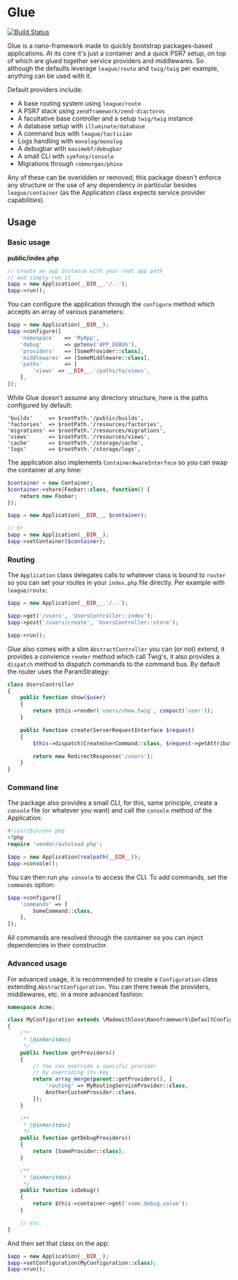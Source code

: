 # Glue
[![Build Status](https://travis-ci.org/madewithlove/nanoframework-helpers.svg)](https://travis-ci.org/madewithlove/nanoframework-helpers)

Glue is a nano-framework made to quickly bootstrap packages-based applications.
At its core it's just a container and a quick PSR7 setup, on top of which are glued together service providers and middlewares. So although the defaults leverage `league/route` and `twig/twig` per example, anything can be used with it.

Default providers include:
- A base routing system using `league/route`
- A PSR7 stack using `zendframework/zend-diactoros`
- A facultative base controller and a setup `twig/twig` instance
- A database setup with `illuminate/database`
- A command bus with `league/tactician`
- Logs handling with `monolog/monolog`
- A debugbar with `maximebf/debugbar`
- A small CLi with `symfony/console`
- Migrations through `robmorgan/phinx`

Any of these can be overidden or removed; this package doesn't enforce any structure or the use of any dependency in particular besides `league/container` (as the Application class expects service provider capabilities).

## Usage
### Basic usage

**public/index.php**
```php
// Create an app instance with your root app path
// and simply run it
$app = new Application(__DIR__.'/..');
$app->run();
```

You can configure the application through the `configure` method which accepts an array of various parameters:

```php
$app = new Application(__DIR__);
$app->configure([
    'namespace'   => 'MyApp',
    'debug'       => getenv('APP_DEBUG'),
    'providers'   => [SomeProvider::class],
    'middlewares' => [SomeMiddleware::class],
    'paths'       => [
        'views' => __DIR__.'/paths/to/views',
    ],
]);
```

While Glue doesn't assume any directory structure, here is the paths configured by default:

```
'builds'     => $rootPath.'/public/builds',
'factories'  => $rootPath.'/resources/factories',
'migrations' => $rootPath.'/resources/migrations',
'views'      => $rootPath.'/resources/views',
'cache'      => $rootPath.'/storage/cache',
'logs'       => $rootPath.'/storage/logs',
```

The application also implements `ContainerAwareInterface` so you can swap the container at any time:

```php
$container = new Container;
$container->share(Foobar::class, function() {
    return new Foobar;
});

$app = new Application(__DIR__, $container);

// Or
$app = new Application(__DIR__);
$app->setContainer($container);
```

### Routing
The `Application` class delegates calls to whatever class is bound to `router` so you can set your routes in your `index.php` file directly. Per example with `league/route`:

```php
$app = new Application(__DIR__.'/..');

$app->get('/users', 'UsersController::index');
$app->post('/users/create', 'UsersController::store');

$app->run();
```

Glue also comes with a slim `AbstractController` you can (or not) extend, it provides a convience `render` method which call Twig's, it also provides a `dispatch` method to dispatch commands to the command bus.
By default the router uses the ParamStrategy:

```php
class UsersController
{
    public function show($user)
    {
        return $this->render('users/show.twig', compact('user'));
    }

    public function create(ServerRequestInterface $request)
    {
        $this->dispatch(CreateUserCommand::class, $request->getAttributes());

        return new RedirectResponse('/users');
    }
}
```

### Command line
The package also provides a small CLI, for this, same principle, create a `console` file (or whatever you want) and call the `console` method of the Application:

```php
#!/usr/bin/env php
<?php
require 'vendor/autoload.php';

$app = new Application(realpath(__DIR__));
$app->console();
```

You can then run `php console` to access the CLI. To add commands, set the `commands` option:

```php
$app->configure([
    'commands' => [
        SomeCommand::class,
    ],
]);
```

All commands are resolved through the container so you can inject dependencies in their constructor.

### Advanced usage
For advanced usage, it is recommended to create a `Configuration` class extending `AbstractConfiguration`. You can there tweak the providers, middlewares, etc. in a more advanced fashion:

```php
namespace Acme;

class MyConfiguration extends \Madewithlove\Nanoframework\DefaultConfiguration
{
    /**
     * {@inheritdoc}
     */
    public function getProviders()
    {
        // You can override a specific provider
        // by overriding its key
        return array_merge(parent::getProviders(), [
            'routing' => MyRoutingServiceProvider::class,
            AnotherCustomProvider::class,
        ]);
    }

    /**
     * {@inheritdoc}
     */
    public function getDebugProviders()
    {
        return [SomeProvider::class];
    }

    /**
     * {@inheritdoc}
     */
    public function isDebug()
    {
        return $this->container->get('some.debug.value');
    }

    // etc.
}
```

And then set that class on the app:

```php
$app = new Application(__DIR__);
$app->setConfiguration(MyConfiguration::class);
$app->run();
```
